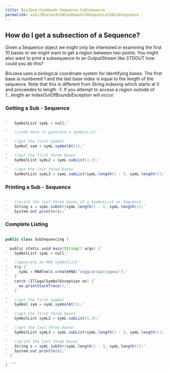 ```yaml
---
title: BioJava:Cookbook:Sequence:SubSequence
permalink: wiki/BioJava%3ACookbook%3ASequence%3ASubSequence
---
```


How do I get a subsection of a Sequence?
----------------------------------------

Given a Sequence object we might only be interested in examining the
first 10 bases or we might want to get a region between two points. You
might also want to print a subsequence to an OutputStream like STDOUT
how could you do this?

BioJava uses a biological coordinate system for identifying bases. The
first base is numbered 1 and the last base index is equal to the length
of the sequence. Note that this is different from String indexing which
starts at 0 and proceedes to length -1. If you attempt to access a
region outside of 1...length an IndexOutOfBoundsException will occur.

### Getting a Sub - Sequence

```java

`   SymbolList symL = null;`

`   //code here to generate a SymbolList`

`   //get the first Symbol`  
`   Symbol sym = symL.symbolAt(1);`

`   //get the first three bases`  
`   SymbolList symL2 = symL.subList(1,3);`

`   //get the last three bases`  
`   SymbolList symL3 = symL.subList(symL.length() - 3, symL.length());`

```

### Printing a Sub - Sequence

```java

`   //print the last three bases of a SymbolList or Sequence`  
`   String s = symL.subStr(symL.length() - 3, symL.length());`  
`   System.out.println(s);`

```

### Complete Listing

```java import org.biojava.bio.seq.\*; import org.biojava.bio.symbol.\*;

public class SubSequencing {

` public static void main(String[] args) {`  
`   SymbolList symL = null;`

`   //generate an RNA SymbolList`  
`   try {`  
`     symL = RNATools.createRNA("auggcaccguccagauu");`  
`   }`  
`   catch (IllegalSymbolException ex) {`  
`     ex.printStackTrace();`  
`   }`

`   //get the first Symbol`  
`   Symbol sym = symL.symbolAt(1);`

`   //get the first three bases`  
`   SymbolList symL2 = symL.subList(1,3);`

`   //get the last three bases`  
`   SymbolList symL3 = symL.subList(symL.length() - 3, symL.length());`

`   //print the last three bases`  
`   String s = symL.subStr(symL.length() - 3, symL.length());`  
`   System.out.println(s);`  
` }`

} ```
